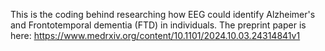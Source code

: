 This is the coding behind researching how EEG could identify Alzheimer's and Frontotemporal dementia (FTD) in individuals. The preprint paper is here: https://www.medrxiv.org/content/10.1101/2024.10.03.24314841v1
